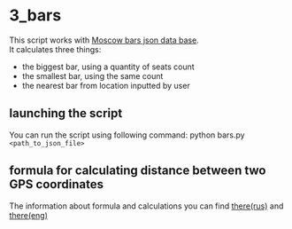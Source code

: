 # 3_bars
This script works with [Moscow bars json data base](http://data.mos.ru/opendata/7710881420-bary/ "download source").  
It calculates three things:  
* the biggest bar, using a quantity of seats count  
* the smallest bar, using the same count  
* the nearest bar from  location inputted by user  

## launching the script  
You can run the script using following command: python bars.py `<path_to_json_file>`  
## formula for calculating distance between two GPS coordinates
The information about formula and calculations you can find [there(rus)](http://gis-lab.info/qa/great-circles.html) and [there(eng)](https://en.wikipedia.org/wiki/Haversine_formula)  

